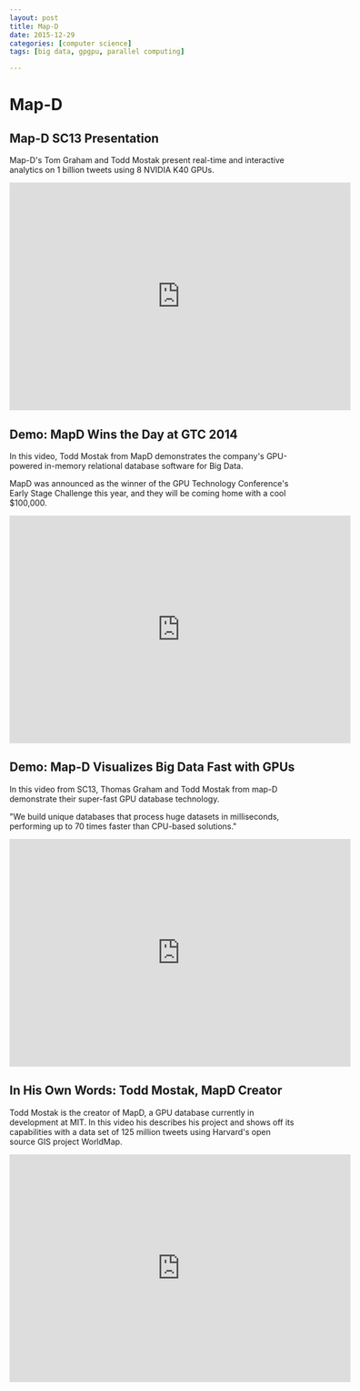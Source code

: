 ```yaml
---
layout: post
title: Map-D
date: 2015-12-29
categories: [computer science]
tags: [big data, gpgpu, parallel computing]

---
```



Map-D
===

## Map-D SC13 Presentation

Map-D's Tom Graham and Todd Mostak present real-time and interactive analytics on 1 billion tweets using 8 NVIDIA K40 GPUs.

<iframe width="600" height="400" src="https://www.youtube.com/embed/sMkSkoGSiTo" frameborder="0" allowfullscreen></iframe>

## Demo: MapD Wins the Day at GTC 2014

In this video, Todd Mostak from MapD demonstrates the company's GPU-powered in-memory relational database software for Big Data.

MapD was announced as the winner of the GPU Technology Conference's Early Stage Challenge this year, and they will be coming home with a cool $100,000.

<iframe width="600" height="400" src="https://www.youtube.com/embed/InRJ7fZ3O48" frameborder="0" allowfullscreen></iframe>


## Demo: Map-D Visualizes Big Data Fast with GPUs

In this video from SC13, Thomas Graham and Todd Mostak from map-D demonstrate their super-fast GPU database technology.

"We build unique databases that process huge datasets in milliseconds, performing up to 70 times faster than CPU-based solutions."

<iframe width="600" height="400" src="https://www.youtube.com/embed/gtE4w50VcTY" frameborder="0" allowfullscreen></iframe>

## In His Own Words: Todd Mostak, MapD Creator

Todd Mostak is the creator of MapD, a GPU database currently in development at MIT. In this video his describes his project and shows off its capabilities with a data set of 125 million tweets using Harvard's open source GIS project WorldMap.

<iframe width="600" height="400" src="https://www.youtube.com/embed/nRoAah1l3PM" frameborder="0" allowfullscreen></iframe>